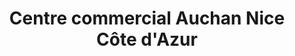 ---
title: "Centre commercial Auchan Nice Côte d'Azur"
url: /la-trinite/centre-commercial-auchan-nice-cote-dazur/
shop: Einkaufszentrum
---